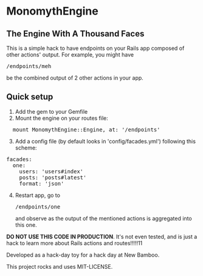 MonomythEngine
==============

The Engine With A Thousand Faces
--------------------------------

This is a simple hack to have endpoints on your Rails app composed of other actions' output. For example, you might have <pre>/endpoints/meh</pre> be the combined output of 2 other actions in your app.

Quick setup
-----------

1. Add the gem to your Gemfile
2. Mount the engine on your routes file:
<pre lang='ruby'>
  mount MonomythEngine::Engine, at: '/endpoints'
</pre>
3. Add a config file (by default looks in 'config/facades.yml') following this scheme:
<pre lang='yaml'>
facades:
  one:
    users: 'users#index'
    posts: 'posts#latest'
    format: 'json'
</pre>
4. Restart app, go to <pre>/endpoints/one</pre> and observe as the output of the mentioned actions is aggregated into this one.

**DO NOT USE THIS CODE IN PRODUCTION**. It's not even tested, and is just a hack to learn more about Rails actions and routes!!!!!11

Developed as a hack-day toy for a hack day at New Bamboo.

This project rocks and uses MIT-LICENSE.